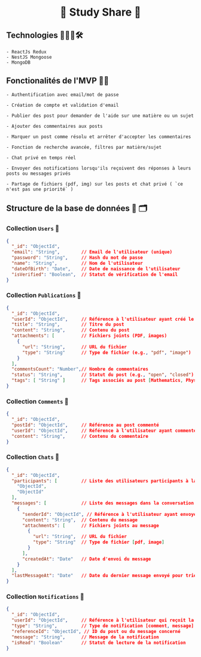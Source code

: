 <h1 align="center">
  🚀 Study Share 🚀
</h1>

## Technologies 🧑🏻‍💻🛠️

    - ReactJs Redux
    - NestJS Mongoose
    - MongoDB

## Fonctionalités de l'MVP 💪💪

    - Authentification avec email/mot de passe

    - Création de compte et validation d'email

    - Publier des post pour demander de l'aide sur une matière ou un sujet

    - Ajouter des commentaires aux posts

    - Marquer un post comme résolu et arrêter d'accepter les commentaires

    - Fonction de recherche avancée, filtres par matière/sujet

    - Chat privé en temps réel

    - Envoyer des notifications lorsqu'ils reçoivent des réponses à leurs posts ou messages privés

    - Partage de fichiers (pdf, img) sur les posts et chat privé ( `ce n'est pas une priorité` )

## Structure de la base de données 💾 🗂️

### Collection `Users` 📄

```json
{
  "_id": "ObjectId",
  "email": "String",        // Email de l'utilisateur (unique)
  "password": "String",     // Hash du mot de passe
  "name": "String",         // Nom de l'utilisateur
  "dateOfBirth": "Date",    // Date de naissance de l'utilisateur
  "isVerified": "Boolean",  // Statut de vérification de l'email
}
```

### Collection `Publications` 📄

```json
{
  "_id": "ObjectId",
  "userId": "ObjectId",     // Référence à l'utilisateur ayant créé le post
  "title": "String",        // Titre du post
  "content": "String",      // Contenu du post
  "attachments": [          // Fichiers joints (PDF, images)
    {
      "url": "String",      // URL du fichier
      "type": "String"      // Type de fichier (e.g., "pdf", "image")
    }
  ],
  "commentsCount": "Number",// Nombre de commentaires
  "status": "String",       // Statut du post (e.g., "open", "closed")
  "tags": [ "String" ]      // Tags associés au post [Mathematics, Physics, French, ...]
}
```

### Collection `Comments` 📄

```json
{
  "_id": "ObjectId",
  "postId": "ObjectId",     // Référence au post commenté
  "userId": "ObjectId",     // Référence à l'utilisateur ayant commenté
  "content": "String",      // Contenu du commentaire
}
```

### Collection `Chats` 📄

```json
{
  "_id": "ObjectId",
  "participants": [         // Liste des utilisateurs participants à la conversation
    "ObjectId",
    "ObjectId"
  ],
  "messages": [             // Liste des messages dans la conversation
    {
      "senderId": "ObjectId", // Référence à l'utilisateur ayant envoyé le message
      "content": "String",  // Contenu du message
      "attachments": [      // Fichiers joints au message
        {
          "url": "String",  // URL du fichier
          "type": "String"  // Type de fichier [pdf, image]
        }
      ],
      "createdAt": "Date"   // Date d'envoi du message
    }
  ],
  "lastMessageAt": "Date"   // Date du dernier message envoyé pour trier les conversations
}
```

### Collection `Notifications` 📄

```json
{
  "_id": "ObjectId",
  "userId": "ObjectId",     // Référence à l'utilisateur qui reçoit la notification
  "type": "String",         // Type de notification [comment, message]
  "referenceId": "ObjectId", // ID du post ou du message concerné
  "message": "String",      // Message de la notification
  "isRead": "Boolean"       // Statut de lecture de la notification
}
```
